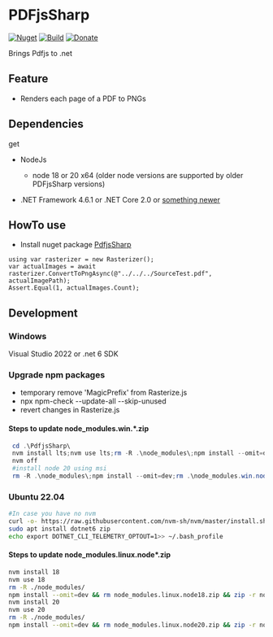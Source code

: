 # PDFjsSharp

[![Nuget](https://img.shields.io/nuget/v/Codeuctivity.PdfjsSharp.svg)](https://www.nuget.org/packages/Codeuctivity.PdfjsSharp/) [![Build](https://github.com/Codeuctivity/PdfjsSharp/actions/workflows/dotnet.yml/badge.svg)](https://github.com/Codeuctivity/PdfjsSharp/actions/workflows/dotnet.yml) [![Donate](https://img.shields.io/static/v1?label=Paypal&message=Donate&color=informational)](https://www.paypal.com/donate?hosted_button_id=7M7UFMMRTS7UE)

Brings Pdfjs to .net

## Feature

- Renders each page of a PDF to PNGs

## Dependencies

get

- NodeJs
  - node 18 or 20 x64 (older node versions are supported by older PDFjsSharp versions)

- .NET Framework 4.6.1 or .NET Core 2.0 or [something newer](https://github.com/dotnet/standard/blob/master/docs/versions/netstandard2.0.md)

## HowTo use

- Install nuget package [PdfjsSharp](https://www.nuget.org/packages/Codeuctivity.PdfjsSharp/)

```Csharp
using var rasterizer = new Rasterizer();
var actualImages = await rasterizer.ConvertToPngAsync(@"../../../SourceTest.pdf", actualImagePath);
Assert.Equal(1, actualImages.Count);
```

## Development

### Windows

Visual Studio 2022 or .net 6 SDK

### Upgrade npm packages

- temporary remove 'MagicPrefix' from Rasterize.js
- npx npm-check --update-all --skip-unused
- revert changes in Rasterize.js

#### Steps to update node_modules.win.\*.zip

```Powershell
 cd .\PdfjsSharp\
 nvm install lts;nvm use lts;rm -R .\node_modules\;npm install --omit=dev;rm .\node_modules.win.node18.zip;Compress-Archive -LiteralPath .\node_modules\ -DestinationPath .\node_modules.win.node18.zip
 nvm off
 #install node 20 using msi
 rm -R .\node_modules\;npm install --omit=dev;rm .\node_modules.win.node20.zip;Compress-Archive -LiteralPath .\node_modules\ -DestinationPath .\node_modules.win.node20.zip
```

### Ubuntu 22.04

```bash
#In case you have no nvm
curl -o- https://raw.githubusercontent.com/nvm-sh/nvm/master/install.sh | bash
sudo apt install dotnet6 zip
echo export DOTNET_CLI_TELEMETRY_OPTOUT=1>> ~/.bash_profile
```

#### Steps to update node_modules.linux.node\*.zip

```bash
nvm install 18
nvm use 18
rm -R ./node_modules/ 
npm install --omit=dev && rm node_modules.linux.node18.zip && zip -r node_modules.linux.node18.zip node_modules
nvm install 20
nvm use 20
rm -R ./node_modules/ 
npm install --omit=dev && rm node_modules.linux.node20.zip && zip -r node_modules.linux.node20.zip node_modules
```

